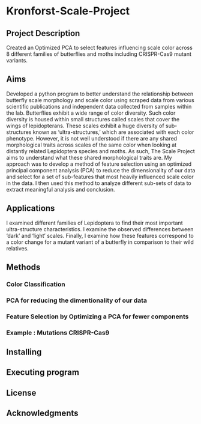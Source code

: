 # Kronforst-Scale-Project

## Project Description
Created an Optimized PCA to select features influencing scale color across 8 different families of butterflies and moths including CRISPR-Cas9 mutant variants.

## Aims
Developed a python program to better understand the relationship between butterfly scale morphology and scale color using scraped data from various scientific publications and independent data collected from samples within the lab. Butterflies exhibit a wide range of color diversity. Such color diversity is housed within small structures called scales that cover the wings of lepidopterans. These scales exhibit a huge diversity of sub-structures known as ‘ultra-structures,’ which are associated with each color phenotype. However, it is not well understood if there are any shared morphological traits across scales of the same color when looking at distantly related Lepidoptera species and moths. As such, The Scale Project aims to understand what these shared morphological traits are.  My approach was to develop a method of feature selection using an optimized principal component analysis (PCA) to reduce the dimensionality of our data and select for a set of sub-features that most heavily influenced scale color in the data. I then used this method to analyze different sub-sets of data to extract meaningful analysis and conclusion.

## Applications 
 I examined different families of Lepidoptera to find their most important ultra-structure characteristics. I examine the observed differences between ‘dark’ and ‘light’ scales. Finally, I examine how these features correspond to a color change for a mutant variant of a butterfly in comparison to their wild relatives. 

## Methods

### Color Classification 

### PCA for reducing the dimentionality of our data

### Feature Selection by Optimizing a PCA for fewer components

### Example : Mutations CRISPR-Cas9

## Installing

## Executing program

## License

## Acknowledgments
